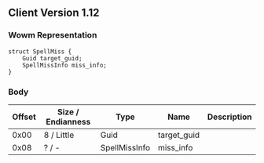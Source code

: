 ## Client Version 1.12

### Wowm Representation
```rust,ignore
struct SpellMiss {
    Guid target_guid;    
    SpellMissInfo miss_info;    
}
```
### Body
| Offset | Size / Endianness | Type | Name | Description |
| ------ | ----------------- | ---- | ---- | ----------- |
| 0x00 | 8 / Little | Guid | target_guid |  |
| 0x08 | ? / - | SpellMissInfo | miss_info |  |
